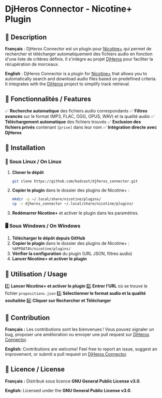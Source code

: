# DjHeros Connector - Nicotine+ Plugin

## 📌 Description
**Français** :
DjHeros Connector est un plugin pour [Nicotine+](https://github.com/nicotine-plus/nicotine-plus) qui permet de rechercher et télécharger automatiquement des fichiers audio en fonction d'une liste de critères définis. Il s'intègre au projet [DjHeros](https://github.com/kodcast/DjHeros) pour faciliter la récupération de morceaux.

**English** :
DjHeros Connector is a plugin for [Nicotine+](https://github.com/nicotine-plus/nicotine-plus) that allows you to automatically search and download audio files based on predefined criteria. It integrates with the [DjHeros](https://github.com/kodcast/DjHeros) project to simplify track retrieval.

## 🚀 Fonctionnalités / Features
✅ **Recherche automatique** des fichiers audio correspondants
✅ **Filtres avancés** sur le format (MP3, FLAC, OGG, OPUS, WAV) et la qualité audio
✅ **Téléchargement automatique** des fichiers trouvés
✅ **Exclusion des fichiers privés** contenant `[prive]` dans leur nom
✅ **Intégration directe avec DjHeros**

## 🔧 Installation

### 🐧 Sous Linux / On Linux
1. **Cloner le dépôt**
   ```bash
   git clone https://github.com/kodcast/djheros_connector.git
   ```
2. **Copier le plugin** dans le dossier des plugins de Nicotine+ :
   ```bash
   mkdir -p ~/.local/share/nicotine/plugins/
   cp -r djheros_connector ~/.local/share/nicotine/plugins/
   ```
3. **Redémarrer Nicotine+** et activer le plugin dans les paramètres.

### 🖥️ Sous Windows / On Windows
1. **Télécharger le dépôt depuis GitHub**
2. **Copier le plugin** dans le dossier des plugins de Nicotine+ : `%APPDATA%/nicotine/plugins/`
3. **Vérifier la configuration** du plugin (URL JSON, filtres audio)
4. **Lancer Nicotine+ et activer le plugin**

## 🎯 Utilisation / Usage
1️⃣ **Lancer Nicotine+ et activer le plugin**
2️⃣ **Entrer l’URL** où se trouve le fichier `propositions.json`
3️⃣ **Sélectionner le format audio et la qualité souhaitée**
4️⃣ **Cliquer sur Rechercher et Télécharger**

## 🤝 Contribution
**Français :**
Les contributions sont les bienvenues ! Vous pouvez signaler un bug, proposer une amélioration ou envoyer une pull request sur [DjHeros Connector](https://github.com/kodcast/djheros_connector).

**English:**
Contributions are welcome! Feel free to report an issue, suggest an improvement, or submit a pull request on [DjHeros Connector](https://github.com/kodcast/djheros_connector).

## 📜 Licence / License
**Français :**
Distribué sous licence **GNU General Public License v3.0**.

**English:**
Licensed under the **GNU General Public License v3.0**.
